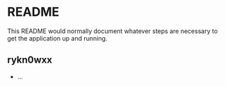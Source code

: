 # README

This README would normally document whatever steps are necessary to get the
application up and running.

## rykn0wxx

* ...
